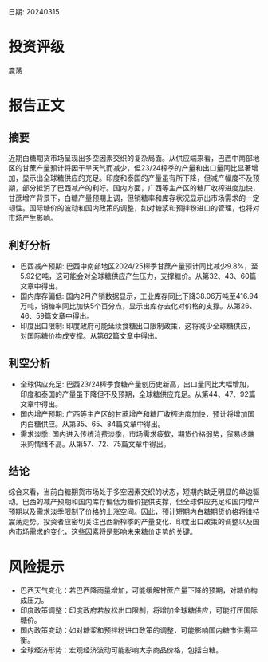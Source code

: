 
日期: 20240315

# 投资评级

震荡

# 报告正文

## 摘要

近期白糖期货市场呈现出多空因素交织的复杂局面。从供应端来看，巴西中南部地区的甘蔗产量预计将因干旱天气而减少，但23/24榨季的产量和出口量同比显著增加，显示出全球糖供应的充足。印度和泰国的产量虽有所下降，但减产幅度不及预期，部分抵消了巴西减产的利好。国内方面，广西等主产区的糖厂收榨进度加快，甘蔗增产背景下，白糖产量预期上调，但销糖率和库存状况显示出市场需求的一定韧性。国际糖价的波动和国内政策的调整，如对糖浆和预拌粉进口的管理，也将对市场产生影响。

## 利好分析

* 巴西减产预期: 巴西中南部地区2024/25榨季甘蔗产量预计同比减少9.8%，至5.92亿吨，这可能会对全球糖供应产生压力，支撑糖价。从第32、43、60篇文章中得出。
* 国内库存偏低: 国内2月产销数据显示，工业库存同比下降38.06万吨至416.94万吨，销糖率同比加快5个百分点，显示出库存去化对价格的支撑。从第26、46、59篇文章中得出。
* 印度出口限制: 印度政府可能延续食糖出口限制政策，这将减少全球糖供应，对国际糖价构成支撑。从第62篇文章中得出。

## 利空分析

* 全球供应充足: 巴西23/24榨季食糖产量创历史新高，出口量同比大幅增加，印度和泰国的产量虽下降但不及预期，全球糖供应充足。从第44、47、92篇文章中得出。
* 国内增产预期: 广西等主产区的甘蔗增产和糖厂收榨进度加快，预计将增加国内白糖供应。从第35、65、84篇文章中得出。
* 需求淡季: 国内进入传统消费淡季，市场需求疲软，期货价格弱势，贸易终端采购情绪不高。从第57、72、75篇文章中得出。

## 结论

综合来看，当前白糖期货市场处于多空因素交织的状态，短期内缺乏明显的单边驱动。巴西的减产预期和国内库存偏低为糖价提供支撑，但全球供应充足和国内增产预期以及需求淡季限制了价格的上涨空间。因此，预计短期内白糖期货价格将维持震荡走势。投资者应密切关注巴西新榨季的产量变化、印度出口政策的调整以及国内市场需求的变化，这些因素将是影响未来糖价走势的关键。

# 风险提示

* 巴西天气变化：若巴西降雨量增加，可能缓解甘蔗产量下降的预期，对糖价构成压力。
* 印度政策调整：印度政府若放松出口限制，将增加全球糖供应，可能打压国际糖价。
* 国内政策变动：如对糖浆和预拌粉进口政策的调整，可能影响国内糖市供需平衡。
* 全球经济形势：宏观经济波动可能影响大宗商品价格，包括白糖。
